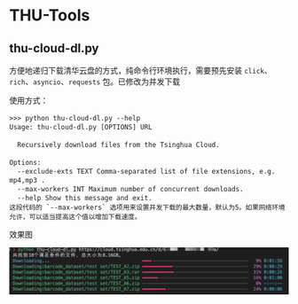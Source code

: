 # THU-Tools

## thu-cloud-dl.py

方便地递归下载清华云盘的方式，纯命令行环境执行，需要预先安装 `click`、`rich`、`asyncio`、`requests` 包。已修改为并发下载

使用方式：

```shell
>>> python thu-cloud-dl.py --help
Usage: thu-cloud-dl.py [OPTIONS] URL

  Recursively download files from the Tsinghua Cloud.

Options:
  --exclude-exts TEXT Comma-separated list of file extensions, e.g. mp4,mp3 .
  --max-workers INT Maximum number of concurrent downloads.
  --help Show this message and exit.
这段代码的 `--max-workers` 选项用来设置并发下载的最大数量，默认为5。如果网络环境允许，可以适当提高这个值以增加下载速度。

```

效果图

![CleanShot 2023-07-06 at 22.54.13@2x](README.assets/CleanShot%202023-07-06%20at%2022.54.13@2x.png)
